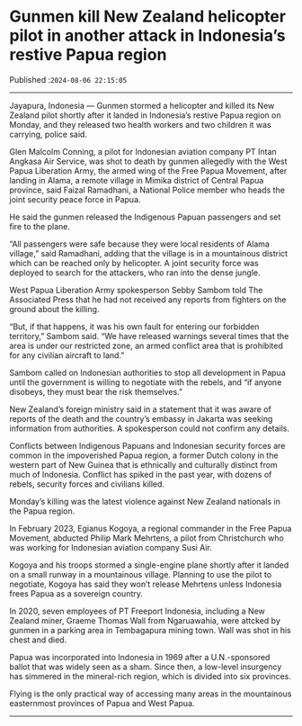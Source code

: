# Gunmen kill New Zealand helicopter pilot in another attack in Indonesia’s restive Papua region

Published :`2024-08-06 22:15:05`

---

Jayapura, Indonesia — Gunmen stormed a helicopter and killed its New Zealand pilot shortly after it landed in Indonesia’s restive Papua region on Monday, and they released two health workers and two children it was carrying, police said.

Glen Malcolm Conning, a pilot for Indonesian aviation company PT Intan Angkasa Air Service, was shot to death by gunmen allegedly with the West Papua Liberation Army, the armed wing of the Free Papua Movement, after landing in Alama, a remote village in Mimika district of Central Papua province, said Faizal Ramadhani, a National Police member who heads the joint security peace force in Papua.

He said the gunmen released the Indigenous Papuan passengers and set fire to the plane.

“All passengers were safe because they were local residents of Alama village,” said Ramadhani, adding that the village is in a mountainous district which can be reached only by helicopter. A joint security force was deployed to search for the attackers, who ran into the dense jungle.

West Papua Liberation Army spokesperson Sebby Sambom told The Associated Press that he had not received any reports from fighters on the ground about the killing.

“But, if that happens, it was his own fault for entering our forbidden territory,” Sambom said. “We have released warnings several times that the area is under our restricted zone, an armed conflict area that is prohibited for any civilian aircraft to land.”

Sambom called on Indonesian authorities to stop all development in Papua until the government is willing to negotiate with the rebels, and “if anyone disobeys, they must bear the risk themselves.”

New Zealand’s foreign ministry said in a statement that it was aware of reports of the death and the country’s embassy in Jakarta was seeking information from authorities. A spokesperson could not confirm any details.

Conflicts between Indigenous Papuans and Indonesian security forces are common in the impoverished Papua region, a former Dutch colony in the western part of New Guinea that is ethnically and culturally distinct from much of Indonesia. Conflict has spiked in the past year, with dozens of rebels, security forces and civilians killed.

Monday’s killing was the latest violence against New Zealand nationals in the Papua region.

In February 2023, Egianus Kogoya, a regional commander in the Free Papua Movement, abducted Philip Mark Mehrtens, a pilot from Christchurch who was working for Indonesian aviation company Susi Air.

Kogoya and his troops stormed a single-engine plane shortly after it landed on a small runway in a mountainous village. Planning to use the pilot to negotiate, Kogoya has said they won’t release Mehrtens unless Indonesia frees Papua as a sovereign country.

In 2020, seven employees of PT Freeport Indonesia, including a New Zealand miner, Graeme Thomas Wall from Ngaruawahia, were attcked by gunmen in a parking area in Tembagapura mining town. Wall was shot in his chest and died.

Papua was incorporated into Indonesia in 1969 after a U.N.-sponsored ballot that was widely seen as a sham. Since then, a low-level insurgency has simmered in the mineral-rich region, which is divided into six provinces.

Flying is the only practical way of accessing many areas in the mountainous easternmost provinces of Papua and West Papua.

---

